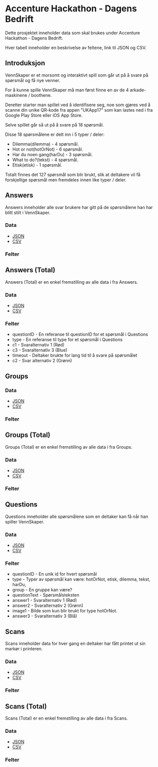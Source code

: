 # Accenture Hackathon - Dagens Bedrift

Dette prosjektet inneholder data som skal brukes under Accenture Hackathon - Dagens Bedrift.

Hver tabell inneholder en beskrivelse av feltene, link til JSON og CSV.

## Introduksjon

VennSkaper er et morsomt og interaktivt spill som går ut på å svare på spørsmål og få nye venner.

For å kunne spille VennSkaper må man først finne en av de 4 arkade-maskinene / boothene.

Deretter starter man spillet ved å identifisere seg, noe som gjøres ved å scanne din unike QR-kode fra appen "UKApp17" som kan lastes ned i fra Google Play Store eller iOS App Store.

Selve spillet går så ut på å svare på 18 spørsmål.

Disse 18 spørsmålene er delt inn i 5 typer / deler:

* Dilemma(dilemma) - 4 spørsmål.
* Hot or not(hotOrNot) - 6 spørsmål.
* Har du noen gang(harDu) - 3 spørsmål.
* What to do?(tekst) - 4 spørsmål.
* Etisk(etisk) - 1 spørsmål.

Totalt finnes det 127 spørsmål som blir brukt, slik at deltakere vil få forskjellige spørsmål men fremdeles innen like typer / deler.

## Answers

Answers inneholder alle svar brukere har gitt på de spørsmålene han har blitt stilt i VennSkaper.

### Data

* [JSON](https://github.com/langz/dagensbedrift/blob/master/answers/answers.json)
* [CSV](https://github.com/langz/dagensbedrift/blob/master/answers/answers.csv)

### Felter



## Answers (Total)

Answers (Total) er en enkel fremstilling av alle data i fra Answers.

### Data

* [JSON](https://github.com/langz/dagensbedrift/blob/master/answers-total/answers-total.json)
* [CSV](https://github.com/langz/dagensbedrift/blob/master/answers-total/answers-total.csv)

### Felter

* questionID - En referanse til questionID for et spørsmål i Questions
* type - En referanse til type for et spørsmål i Questions
* c1 - Svaralternativ 1 (Rød) 
* c3 - Svaralternativ 3 (Blue) 
* timeout - Deltaker brukte for lang tid til å svare på spørsmålet
* c2 - Svar alternativ 2 (Grønn)

## Groups

### Data

* [JSON](https://github.com/langz/dagensbedrift/blob/master/groups/groups.json)
* [CSV](https://github.com/langz/dagensbedrift/blob/master/groups/groups.csv)

### Felter



## Groups (Total)

Groups (Total) er en enkel fremstilling av alle data i fra Groups.

### Data

* [JSON](https://github.com/langz/dagensbedrift/blob/master/groups-total/groups-total.json)
* [CSV](https://github.com/langz/dagensbedrift/blob/master/groups-total/groups-total.csv)

### Felter

## Questions

Questions inneholder alle spørsmålene som en deltaker kan få når han spiller VennSkaper.

### Data

* [JSON](https://github.com/langz/dagensbedrift/blob/master/questions/questions.json)
* [CSV](https://github.com/langz/dagensbedrift/blob/master/questions/questions.csv)

### Felter

* questionID - En unik id for hvert spørsmål
* type - Typer av spørsmål kan være: hotOrNot, etisk, dilemma, tekst, harDu, 
* group - En gruppe kan være?
* questionText - Spørsmålsteksten
* answer1 - Svaralternativ 1 (Rød)
* answer2 - Svaralternativ 2 (Grønn)
* image1 - Bilde som kun blir brukt for type hotOrNot.
* answer3 - Svaralternativ 3 (Blå)

## Scans

Scans inneholder data for hver gang en deltaker har fått printet ut sin markør i printeren.

### Data

* [JSON](https://github.com/langz/dagensbedrift/blob/master/scans/scans.json)
* [CSV](https://github.com/langz/dagensbedrift/blob/master/scans/scans.csv)

### Felter



## Scans (Total)

Scans (Total) er en enkel fremstilling av alle data i fra Scans.

### Data

* [JSON](https://github.com/langz/dagensbedrift/blob/master/scans-total/scans-total.json)
* [CSV](https://github.com/langz/dagensbedrift/blob/master/scans-total/scans-total.csv)

### Felter

